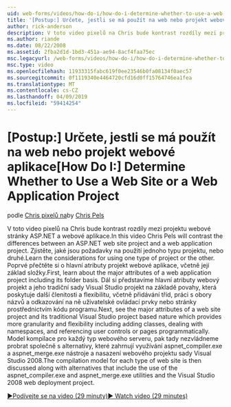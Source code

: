 ```yaml
---
uid: web-forms/videos/how-do-i/how-do-i-determine-whether-to-use-a-web-site-or-a-web-application-project
title: '[Postup:] Určete, jestli se má použít na web nebo projekt webové aplikace | Dokumentace Microsoftu'
author: rick-anderson
description: V toto video pixelů na Chris bude kontrast rozdíly mezi projektu webové stránky ASP.NET a webové aplikace. Zjistěte, jaké jsou požadavky na použití...
ms.author: riande
ms.date: 08/22/2008
ms.assetid: 2fba2d1d-1bd3-451a-ae94-8acf4faa75ec
msc.legacyurl: /web-forms/videos/how-do-i/how-do-i-determine-whether-to-use-a-web-site-or-a-web-application-project
msc.type: video
ms.openlocfilehash: 11933315fabc619f0ee23546b0fa08134f0aec57
ms.sourcegitcommit: 0f1119340e4464720cfd16d0ff15764746ea1fea
ms.translationtype: MT
ms.contentlocale: cs-CZ
ms.lasthandoff: 04/09/2019
ms.locfileid: "59414254"
---
```

# <a name="how-do-i-determine-whether-to-use-a-web-site-or-a-web-application-project"></a><span data-ttu-id="b576a-104">[Postup:] Určete, jestli se má použít na web nebo projekt webové aplikace</span><span class="sxs-lookup"><span data-stu-id="b576a-104">[How Do I:] Determine Whether to Use a Web Site or a Web Application Project</span></span>

<span data-ttu-id="b576a-105">podle [Chris pixelů na](https://twitter.com/chrispels)</span><span class="sxs-lookup"><span data-stu-id="b576a-105">by [Chris Pels](https://twitter.com/chrispels)</span></span>

<span data-ttu-id="b576a-106">V toto video pixelů na Chris bude kontrast rozdíly mezi projektu webové stránky ASP.NET a webové aplikace.</span><span class="sxs-lookup"><span data-stu-id="b576a-106">In this video Chris Pels will contrast the differences between an ASP.NET web site project and a web application project.</span></span> <span data-ttu-id="b576a-107">Zjistěte, jaké jsou požadavky na použití jednoho typu projektu, nebo druhé.</span><span class="sxs-lookup"><span data-stu-id="b576a-107">Learn the considerations for using one type of project or the other.</span></span> <span data-ttu-id="b576a-108">Poprvé přečtěte si o hlavní atributy projekt webové aplikace, včetně její základ složky.</span><span class="sxs-lookup"><span data-stu-id="b576a-108">First, learn about the major attributes of a web application project including its folder basis.</span></span> <span data-ttu-id="b576a-109">Dál si představíme hlavní atributy webový projekt a jeho tradiční sady Visual Studio projekt na základě povahy, která poskytuje další členitosti a flexibilitu, včetně přidávání tříd, práci s obory názvů a odkazování na ně uživatelské ovládací prvky nebo stránky prostřednictvím kódu programu.</span><span class="sxs-lookup"><span data-stu-id="b576a-109">Next, see the major attributes of a web site project and its traditional Visual Studio project based nature which provides more granularity and flexibility including adding classes, dealing with namespaces, and referencing user controls or pages programmatically.</span></span> <span data-ttu-id="b576a-110">Model kompilace pro každý typ webového serveru, pak tady nezvládneme probrat společně s alternativy, které zahrnují využívání aspnet\_compiler.exe a aspnet\_merge.exe nástroje a nasazení webového projektu sady Visual Studio 2008.</span><span class="sxs-lookup"><span data-stu-id="b576a-110">The compilation model for each type of web site is then discussed along with alternatives that include the use of the aspnet\_compiler.exe and aspnet\_merge.exe utilities and the Visual Studio 2008 web deployment project.</span></span>

[<span data-ttu-id="b576a-111">&#9654;Podívejte se na video (29 minuty)</span><span class="sxs-lookup"><span data-stu-id="b576a-111">&#9654; Watch video (29 minutes)</span></span>](https://channel9.msdn.com/Blogs/ASP-NET-Site-Videos/how-do-i-determine-whether-to-use-a-web-site-or-a-web-application-project)
